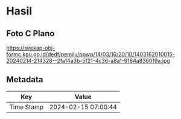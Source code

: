 # Hasil

## Foto C Plano

https://sirekap-obj-formc.kpu.go.id/dedf/pemilu/ppwp/14/03/16/20/10/1403162010015-20240214-214328--2fa14a3b-5f21-4c36-a8a1-9184a836019a.jpg


## Metadata

| Key        | Value               |
| ---------- | ------------------- |
| Time Stamp | 2024-02-15 07:00:44 |



